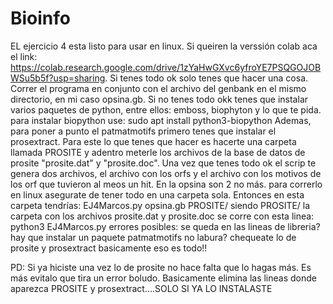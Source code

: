 # Bioinfo
EL ejercicio 4 esta listo para usar en linux. Si queiren la verssión colab aca el link: https://colab.research.google.com/drive/1zYaHwGXvc6yfroYE7PSQGOJOBWSu5b5f?usp=sharing.
Si tenes todo ok solo tenes que hacer una cosa. Correr el programa en conjunto con el archivo del genbank en el mismo directorio, en mi caso opsina.gb.
Si no tenes todo okk tenes que instalar varios paquetes de python, entre ellos: emboss, biophyton y lo que te pida. para instalar biopython use: sudo apt install python3-biopython
Ademas, para poner a punto el patmatmotifs primero tenes que instalar el prosextract. Para este lo que tenes que hacer es hacerte una carpeta llamada PROSITE y adentro meterle los archivos de la base de datos de prosite "prosite.dat" y "prosite.doc". 
Una vez que tenes todo ok el scrip te genera dos archivos, el archivo con los orfs y el archivo con los motivos de los orf que tuvieron al meos un hit. En la opsina son 2 no más.
para correrlo en linux asegurate de tener todo en una carpeta sola. Entonces en esta carpeta tendrías: EJ4Marcos.py opsina.gb PROSITE/    siendo PROSITE/ la carpeta con los archivos prosite.dat y prosite.doc
se corre con esta linea: python3 EJ4Marcos.py
errores posibles: se queda en las lineas de libreria? hay que instalar un paquete
                  patmatmotifs no labura? chequeate lo de prosite y prosextract
basicamente eso es todo!!


PD: Si ya hiciste una vez lo de prosite no hace falta que lo hagas más. Es más evitalo que tira un error boludo. Basicamente elimina las lineas donde aparezca PROSITE y prosextract....SOLO SI YA LO INSTALASTE
